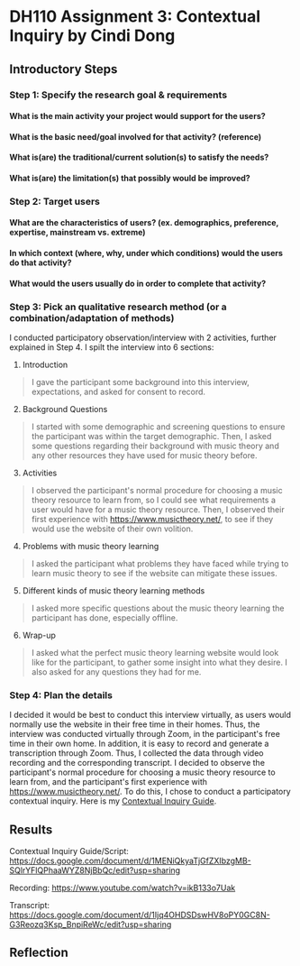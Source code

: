 # DH110 Assignment 3: Contextual Inquiry by Cindi Dong

## Introductory Steps

### Step 1: Specify the research goal & requirements
#### What is the main activity your project would support for the users?
#### What is the basic need/goal involved for that activity? (reference)
#### What is(are) the traditional/current solution(s) to satisfy the needs?
#### What is(are) the limitation(s) that possibly would be improved?

### Step 2: Target users
#### What are the characteristics of users? (ex. demographics, preference, expertise, mainstream vs. extreme) 
#### In which context (where, why, under which conditions) would the users do that activity? 
#### What would the users usually do in order to complete that activity? 

### Step 3: Pick an qualitative research method (or a combination/adaptation of methods) 
I conducted participatory observation/interview with 2 activities, further explained in Step 4. I spilt the interview into 6 sections:
1. Introduction
> I gave the participant some background into this interview, expectations, and asked for consent to record.
2. Background Questions
> I started with some demographic and screening questions to ensure the participant was within the target demographic. Then, I asked some questions regarding their background with music theory and any other resources they have used for music theory before.
3. Activities
> I observed the participant's normal procedure for choosing a music theory resource to learn from, so I could see what requirements a user would have for a music theory resource. Then, I observed their first experience with https://www.musictheory.net/, to see if they would use the website of their own volition.
4. Problems with music theory learning
> I asked the participant what problems they have faced while trying to learn music theory to see if the website can mitigate these issues.
5. Different kinds of music theory learning methods
> I asked more specific questions about the music theory learning the participant has done, especially offline.
6. Wrap-up
> I asked what the perfect music theory learning website would look like for the participant, to gather some insight into what they desire. I also asked for any questions they had for me.

### Step 4: Plan the details
I decided it would be best to conduct this interview virtually, as users would normally use the website in their free time in their homes. Thus, the interview was conducted virtually through Zoom, in the participant's free time in their own home. In addition, it is easy to record and generate a transcription through Zoom. Thus, I collected the data through video recording and the corresponding transcript. I decided to observe the participant's normal procedure for choosing a music theory resource to learn from, and the participant's first experience with https://www.musictheory.net/. To do this, I chose to conduct a participatory contextual inquiry. Here is my [Contextual Inquiry Guide](https://docs.google.com/document/d/1MENiQkyaTjGfZXIbzgMB-SQlrYFlQPhaaWYZ8NjBbQc/edit?usp=sharing).

## Results
Contextual Inquiry Guide/Script: https://docs.google.com/document/d/1MENiQkyaTjGfZXIbzgMB-SQlrYFlQPhaaWYZ8NjBbQc/edit?usp=sharing

Recording: https://www.youtube.com/watch?v=ikB133o7Uak

Transcript: https://docs.google.com/document/d/1Ijq4OHDSDswHV8oPY0GC8N-G3Reozq3Ksp_BnpiReWc/edit?usp=sharing



## Reflection

